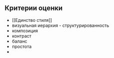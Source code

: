 ## Критерии оценки 
-  [[Единство стиля]]
- визуальная иерархия - структурированность
- композиция
- контраст
- баланс 
- простота
-    
